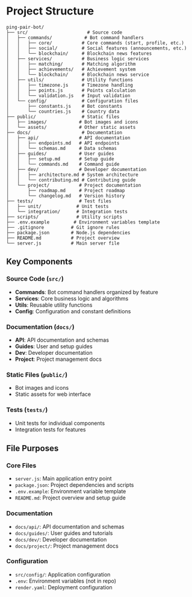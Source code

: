 # Project Structure

```
ping-pair-bot/
├── src/                      # Source code
│   ├── commands/            # Bot command handlers
│   │   ├── core/           # Core commands (start, profile, etc.)
│   │   ├── social/         # Social features (announcements, etc.)
│   │   └── blockchain/     # Blockchain news features
│   ├── services/           # Business logic services
│   │   ├── matching/       # Matching algorithm
│   │   ├── achievements/   # Achievement system
│   │   └── blockchain/     # Blockchain news service
│   ├── utils/              # Utility functions
│   │   ├── timezone.js     # Timezone handling
│   │   ├── points.js       # Points calculation
│   │   └── validation.js   # Input validation
│   └── config/             # Configuration files
│       ├── constants.js    # Bot constants
│       └── countries.js    # Country data
├── public/                 # Static files
│   ├── images/            # Bot images and icons
│   └── assets/            # Other static assets
├── docs/                   # Documentation
│   ├── api/               # API documentation
│   │   ├── endpoints.md   # API endpoints
│   │   └── schemas.md     # Data schemas
│   ├── guides/            # User guides
│   │   ├── setup.md       # Setup guide
│   │   └── commands.md    # Command guide
│   ├── dev/               # Developer documentation
│   │   ├── architecture.md # System architecture
│   │   └── contributing.md # Contributing guide
│   └── project/           # Project documentation
│       ├── roadmap.md     # Project roadmap
│       └── changelog.md   # Version history
├── tests/                 # Test files
│   ├── unit/             # Unit tests
│   └── integration/      # Integration tests
├── scripts/              # Utility scripts
├── .env.example         # Environment variables template
├── .gitignore          # Git ignore rules
├── package.json        # Node.js dependencies
├── README.md           # Project overview
└── server.js           # Main server file
```

## Key Components

### Source Code (`src/`)
- **Commands**: Bot command handlers organized by feature
- **Services**: Core business logic and algorithms
- **Utils**: Reusable utility functions
- **Config**: Configuration and constant definitions

### Documentation (`docs/`)
- **API**: API documentation and schemas
- **Guides**: User and setup guides
- **Dev**: Developer documentation
- **Project**: Project management docs

### Static Files (`public/`)
- Bot images and icons
- Static assets for web interface

### Tests (`tests/`)
- Unit tests for individual components
- Integration tests for features

## File Purposes

### Core Files
- `server.js`: Main application entry point
- `package.json`: Project dependencies and scripts
- `.env.example`: Environment variable template
- `README.md`: Project overview and setup guide

### Documentation
- `docs/api/`: API documentation and schemas
- `docs/guides/`: User guides and tutorials
- `docs/dev/`: Developer documentation
- `docs/project/`: Project management docs

### Configuration
- `src/config/`: Application configuration
- `.env`: Environment variables (not in repo)
- `render.yaml`: Deployment configuration 